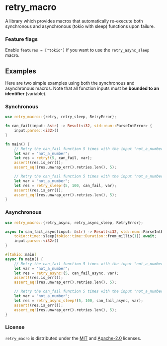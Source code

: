 # retry_macro

A library which provides macros that automatically re-execute both synchronous and asynchronous (tokio with sleep) functions upon failure.

### Feature flags

Enable `features = ["tokio"]` if you want to use the `retry_async_sleep` macro.

## Examples

Here are two simple examples using both the synchronous and asynchronous macros. Note that all function inputs must be **bounded to an identifier** (variable).

### Synchronous

```rust
use retry_macro::{retry, retry_sleep, RetryError};

fn can_fail(input: &str) -> Result<i32, std::num::ParseIntError> {
    input.parse::<i32>()
}

fn main() {
    // Retry the can_fail function 5 times with the input "not_a_number"
    let var = "not_a_number";
    let res = retry!(5, can_fail, var);
    assert!(res.is_err());
    assert_eq!(res.unwrap_err().retries.len(), 5);

    // Retry the can_fail function 5 times with the input "not_a_number", sleep for 100 milliseconds between retries
    let var = "not_a_number";
    let res = retry_sleep!(5, 100, can_fail, var);
    assert!(res.is_err());
    assert_eq!(res.unwrap_err().retries.len(), 5);
}
```

### Asynchronous

```rust
use retry_macro::{retry_async, retry_async_sleep, RetryError};

async fn can_fail_async(input: &str) -> Result<i32, std::num::ParseIntError> {
    tokio::time::sleep(tokio::time::Duration::from_millis(1)).await;
    input.parse::<i32>()
}

#[tokio::main]
async fn main() {
    // Retry the can_fail function 5 times with the input "not_a_number"
    let var = "not_a_number";
    let res = retry_async!(5, can_fail_async, var);
    assert!(res.is_err());
    assert_eq!(res.unwrap_err().retries.len(), 5);

    // Retry the can_fail function 5 times with the input "not_a_number", sleep for 100 milliseconds between retries
    let var = "not_a_number";
    let res = retry_async_sleep!(5, 100, can_fail_async, var);
    assert!(res.is_err());
    assert_eq!(res.unwrap_err().retries.len(), 5);
}
```

### License

`retry_macro` is distributed under the [MIT](https://choosealicense.com/licenses/mit/) and [Apache-2.0](https://choosealicense.com/licenses/apache-2.0/) licenses.
